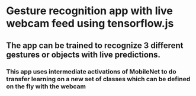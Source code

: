 

# Gesture recognition app with live webcam feed using tensorflow.js

## The app can be trained to recognize 3 different gestures or objects with live predictions.

### This app uses intermediate activations of MobileNet to do transfer learning on a new set of classes which can be defined on the fly with the webcam



